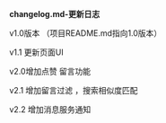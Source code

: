 **changelog.md-更新日志**

v1.0版本 （项目README.md指向1.0版本）



v1.1 更新页面UI





v2.0增加点赞 留言功能





v2.1 增加留言过滤  ，搜索相似度匹配



v2.2 增加消息服务通知